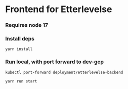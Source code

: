 # Frontend for Etterlevelse

### Requires node 17

### Install deps
`yarn install`

### Run local, with port forward to dev-gcp
`kubectl port-forward deployment/etterlevelse-backend`

`yarn run start`


